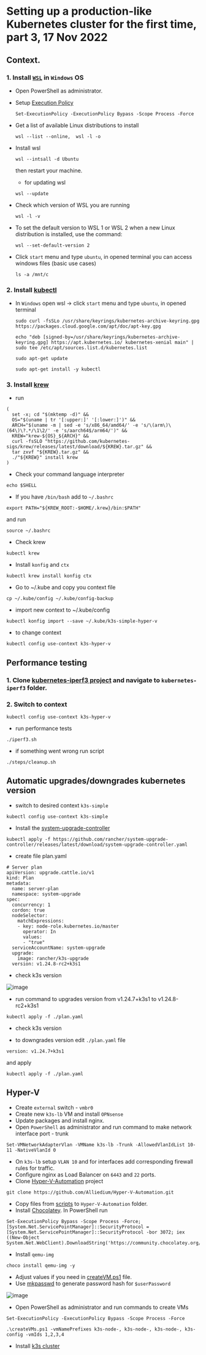 # Setting up a production-like Kubernetes cluster for the first time, part 3, 17 Nov 2022

## Context.
### 1. Install [`WSL`](https://learn.microsoft.com/en-us/windows/wsl/install) in `Windows` OS

- Open PowerShell as administrator.
- Setup [Execution Policy](https://learn.microsoft.com/en-us/windows/wsl/install)
  ```
  Set-ExecutionPolicy -ExecutionPolicy Bypass -Scope Process -Force
  ```

- Get a list of available Linux distributions to install 

  ```
  wsl --list --online,  wsl -l -o
  ```

- Install wsl

  ```
  wsl --intsall -d Ubuntu
  ```

  then restart your machine.

  - for updating wsl

  ```
  wsl --update
  ```

- Check which version of WSL you are running
  
  ```
  wsl -l -v
  ```

- To set the default version to WSL 1 or WSL 2 when a new Linux distribution is installed, use the command: 
  
  ```
  wsl --set-default-version 2
  ```

- Click `start` menu and type `ubuntu`, in opened terminal you can access windows files (basic use cases)
  
  ```
  ls -a /mnt/c
  ```

### 2. Install [kubectl](https://kubernetes.io/docs/tasks/tools/install-kubectl-linux/#install-using-native-package-management)  

- In `Windows` open wsl -> click `start` menu and type `ubuntu`, in opened terminal

  ```
  sudo curl -fsSLo /usr/share/keyrings/kubernetes-archive-keyring.gpg https://packages.cloud.google.com/apt/doc/apt-key.gpg

  echo "deb [signed-by=/usr/share/keyrings/kubernetes-archive-keyring.gpg] https://apt.kubernetes.io/ kubernetes-xenial main" | sudo tee /etc/apt/sources.list.d/kubernetes.list

  sudo apt-get update

  sudo apt-get install -y kubectl

  ```

### 3. Install [krew](https://krew.sigs.k8s.io/docs/user-guide/setup/install/)

  - run
  
  ```
  (
	set -x; cd "$(mktemp -d)" &&
	OS="$(uname | tr '[:upper:]' '[:lower:]')" &&
	ARCH="$(uname -m | sed -e 's/x86_64/amd64/' -e 's/\(arm\)\(64\)\?.*/\1\2/' -e 's/aarch64$/arm64/')" &&
	KREW="krew-${OS}_${ARCH}" &&
	curl -fsSLO "https://github.com/kubernetes-sigs/krew/releases/latest/download/${KREW}.tar.gz" &&
	tar zxvf "${KREW}.tar.gz" &&
	./"${KREW}" install krew
  )
  ```
  
  - Check your command language interpreter
  
  ```
  echo $SHELL
  ```

  - If you have `/bin/bash` add to `~/.bashrc`
  
  ```
  export PATH="${KREW_ROOT:-$HOME/.krew}/bin:$PATH"
  ```

  and run

  ```
  source ~/.bashrc
  ```

  - Check krew 
  
  ```
  kubectl krew
  ```

  - Install `konfig` and `ctx`
  
  ```
  kubectl krew install konfig ctx
  ```

  - Go to ~/.kube and copy you context file
  
  ```
  cp ~/.kube/config ~/.kube/config-backup
  ```

  - import new context to ~/.kube/config	
  
  ```
  kubectl konfig import --save ~/.kube/k3s-simple-hyper-v
  ```

  - to change context	
  
  ```
  kubectl config use-context k3s-hyper-v
  ```

## Performance testing	
  ### 1. Clone [kubernetes-iperf3 project](https://github.com/Pharb/kubernetes-iperf3) and navigate to `kubernetes-iperf3` folder.
  ### 2. Switch to context

   ```
  kubectl config use-context k3s-hyper-v
  ```

  - run performance tests

  ```
  ./iperf3.sh
  ```

  - if something went wrong run script
  
  ```
  ./steps/cleanup.sh
  ```
	
## Automatic upgrades/downgrades kubernetes version

  - switch to desired context `k3s-simple`
  
  ```
  kubectl config use-context k3s-simple
  ```

  - Install the [system-upgrade-controller](https://docs.k3s.io/upgrades/automated)
  
  ```
  kubectl apply -f https://github.com/rancher/system-upgrade-controller/releases/latest/download/system-upgrade-controller.yaml
  ```
  
  - create file plan.yaml
  
  ```
  # Server plan
  apiVersion: upgrade.cattle.io/v1
  kind: Plan
  metadata:
    name: server-plan
    namespace: system-upgrade
  spec:
    concurrency: 1
    cordon: true
    nodeSelector:
      matchExpressions:
      - key: node-role.kubernetes.io/master
        operator: In
        values:
        - "true"
    serviceAccountName: system-upgrade
    upgrade:
      image: rancher/k3s-upgrade
    version: v1.24.8-rc2+k3s1
  ```

  - check k3s version
  
  ![image](./image/k3s-version.jpg)

  - run command to upgrades version from v1.24.7+k3s1 to v1.24.8-rc2+k3s1
  
  ```
  kubectl apply -f ./plan.yaml
  ```
  
  - check k3s version

  - to 	downgrades version edit `./plan.yaml` file
  
  ```
  version: v1.24.7+k3s1
  ```

  and apply

  ```
  kubectl apply -f ./plan.yaml
  ```

## Hyper-V

  - Create `external` switch - `vmbr0`
  - Create new `k3s-lb` VM and install `OPNsense`
  - Update packages and install nginx.
  - Open `PowerShell` as administrator and run command to make network interface port - trunk
  
  ```
  Set-VMNetworkAdapterVlan -VMName k3s-lb -Trunk -AllowedVlanIdList 10-11 -NativeVlanId 0
  ```

  - On `k3s-lb` setup `VLAN 10` and for interfaces add corresponding firewall rules for traffic.
  - Configure nginx as Load Balancer on `6443` and  `22` ports.
  - Clone [Hyper-V-Automation](https://github.com/Alliedium/Hyper-V-Automation) project
  
  ```
  git clone https://github.com/Alliedium/Hyper-V-Automation.git
  ```

  - Copy files from [scripts](./scripts) to `Hyper-V-Automation` folder.
  - Install [Chocolatey](https://chocolatey.org/install). In PowerShell run
  
  ```
  Set-ExecutionPolicy Bypass -Scope Process -Force; [System.Net.ServicePointManager]::SecurityProtocol = [System.Net.ServicePointManager]::SecurityProtocol -bor 3072; iex ((New-Object System.Net.WebClient).DownloadString('https://community.chocolatey.org/install.ps1'))
  ```

  - Install `qemu-img`
  
  ```
  choco install qemu-img -y
  ```

  - Adjust values if you need in [createVM.ps1](./scripts/createVM.ps1) file.
  - Use [mkpasswd](https://www.mkpasswd.net/index.php) to generate password hash for `$userPassword`
  
  ![image](./image/ps-hash.jpg)

  - Open PowerShell as administrator and run commands to create VMs
  
  ```
  Set-ExecutionPolicy -ExecutionPolicy Bypass -Scope Process -Force

  .\createVMs.ps1 -vmNamePrefixes k3s-node-, k3s-node-, k3s-node-, k3s-config -vmIds 1,2,3,4
  ```

  - Install [k3s cluster](../30_setting_up_production_like_kubernetes_cluster_10_nov_2022/README.md)